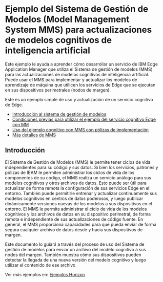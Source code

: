 # Ejemplo del Sistema de Gestión de Modelos (Model Management System MMS) para actualizaciones de modelos cognitivos de inteligencia artificial

Este ejemplo le ayuda a aprender cómo desarrollar un servicio de IBM Edge Application Manager que utiliza el Sistema de gestión de modelos (MMS) para las actualizaciones de modelos cognitivos de inteligencia artificial. Puede usar el MMS para implementar y actualizar los modelos de aprendizaje de máquina que utilicen los servicios de Edge que se ejecutan en sus dispositivos perimetrales (nodos de margen).

Este es un ejemplo simple de uso y actualización de un servicio cognitivo de Edge.

- [Introducción al sistema de gestión de modelos](#introduccion)
- [Condiciones previas para utilizar el ejemplo del servicio cognitivo Edge con MM](docs/preconditions.md)
- [Uso del ejemplo cognitivo con MMS con pólizas de implementación](docs/using-image-mms-policy.md)
- [Más detalles de MMS](docs/mms-details.md)

## <a id=introduccion> </a> Introducción

El Sistema de Gestión de Modelos (MMS) le permite tener ciclos de vida independientes para su código y sus datos. Si bien los servicios, patrones y pólizas de IEAM le permiten administrar los ciclos de vida de los componentes de su código, el MMS realiza un servicio análogo para sus modelos cognitivos y otros archivos de datos. Esto puede ser útil para actualizar de forma remota la configuración de sus servicios Edge en el entorno. También puede permitirle entrenar y actualizar continuamente sus modelos cognitivos en centros de datos poderosos, y luego publicar dinámicamente versiones nuevas de los modelos a sus dispositivos en el entorno. El MMS le permite administrar el ciclo de vida de los modelos cognitivos y los archivos de datos en su dispositivo perimetral, de forma remota e independiente de sus actualizaciones de código fuente. En general, el MMS proporciona capacidades para que pueda enviar de forma segura cualquier archivo de datos desde y hacia sus dispositivos de margen.

Este documento lo guiará a través del proceso de uso del Sistema de gestión de modelos para enviar un archivo del modelo cognitivo a sus nodos del margen. También muestra cómo sus dispositivos pueden detectar la llegada de una nueva versión del modelo cognitivo y luego utilizar el contenido de ese archivo.



Ver más ejemplos en: [Ejemplos Horizon](https://github.com/open-horizon/examples/)
